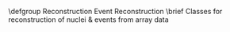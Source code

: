 \defgroup Reconstruction Event Reconstruction
\brief Classes for reconstruction of nuclei & events from array data 
